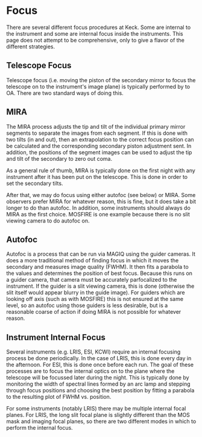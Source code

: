 # Focus

There are several different focus procedures at Keck.  Some are internal to the instrument and some are internal focus inside the instruments.  This page does not attempt to be comprehensive, only to give a flavor of the different strategies.

## Telescope Focus

Telescope focus (i.e. moving the piston of the secondary mirror to focus the telescope on to the instrument's image plane) is typically performed by to OA.  There are two standard ways of doing this.  

## MIRA

The MIRA process adjusts the tip and tilt of the individual primary mirror segments to separate the images from each segment.  If this is done with two tilts (in and out), then an extrapolation to the correct focus position can be calculated and the corresponding secondary piston adjustment sent.  In addition, the positions of the segment images can be used to adjust the tip and tilt of the secondary to zero out coma.

As a general rule of thumb, MIRA is typically done on the first night with any instrument after it has been put on the telescope.  This is done in order to set the secondary tilts.

After that, we may do focus using either autofoc (see below) or MIRA.  Some observers prefer MIRA for whatever reason, this is fine, but it does take a bit longer to do than autofoc.  In addition, some instruments should always do MIRA as the first choice.  MOSFIRE is one example because there is no slit viewing camera to do autofoc on.

## Autofoc

Autofoc is a process that can be run via MAGIQ using the guider cameras.  It does a more traditional method of finding focus in which it moves the secondary and measures image quality (FWHM).  It then fits a parabola to the values and determines the position of best focus.  Because this runs on a guider camera, that camera must be accurately parfocalized to the instrument.  If the guider is a slit viewing camera, this is done (otherwise the slit itself would appear blurry in the guide image).  For guiders which are looking off axis (such as with MOSFIRE) this is not ensured at the same level, so an autofoc using those guiders is less desirable, but is a reasonable coarse of action if doing MIRA is not possible for whatever reason.

## Instrument Internal Focus

Several instruments (e.g. LRIS, ESI, KCWI) require an internal focusing process be done periodically.  In the case of LRIS, this is done every day in the afternoon.  For ESI, this is done once before each run.  The goal of these processes are to focus the internal optics on to the plane where the telescope will be focussed later during the night.  This is typically done by monitoring the width of spectral lines formed by an arc lamp and stepping through focus positions and choosing the best position by fitting a parabola to the resulting plot of FWHM vs. position.

For some instruments (notably LRIS) there may be multiple internal focal planes.  For LRIS, the long slit focal plane is slightly different than the MOS mask and imaging focal planes, so there are two different modes in which to perform the internal focus.

